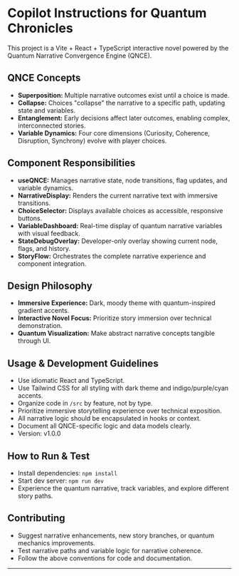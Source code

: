 <!-- Use this file to provide workspace-specific custom instructions to Copilot. For more details, visit https://code.visualstudio.com/docs/copilot/copilot-customization#_use-a-githubcopilotinstructionsmd-file -->

# Copilot Instructions for Quantum Chronicles

This project is a Vite + React + TypeScript interactive novel powered by the Quantum Narrative Convergence Engine (QNCE).

## QNCE Concepts
- **Superposition:** Multiple narrative outcomes exist until a choice is made.
- **Collapse:** Choices "collapse" the narrative to a specific path, updating state and variables.
- **Entanglement:** Early decisions affect later outcomes, enabling complex, interconnected stories.
- **Variable Dynamics:** Four core dimensions (Curiosity, Coherence, Disruption, Synchrony) evolve with player choices.

## Component Responsibilities
- **useQNCE:** Manages narrative state, node transitions, flag updates, and variable dynamics.
- **NarrativeDisplay:** Renders the current narrative text with immersive transitions.
- **ChoiceSelector:** Displays available choices as accessible, responsive buttons.
- **VariableDashboard:** Real-time display of quantum narrative variables with visual feedback.
- **StateDebugOverlay:** Developer-only overlay showing current node, flags, and history.
- **StoryFlow:** Orchestrates the complete narrative experience and component integration.

## Design Philosophy
- **Immersive Experience:** Dark, moody theme with quantum-inspired gradient accents.
- **Interactive Novel Focus:** Prioritize story immersion over technical demonstration.
- **Quantum Visualization:** Make abstract narrative concepts tangible through UI.

## Usage & Development Guidelines
- Use idiomatic React and TypeScript.
- Use Tailwind CSS for all styling with dark theme and indigo/purple/cyan accents.
- Organize code in `/src` by feature, not by type.
- Prioritize immersive storytelling experience over technical exposition.
- All narrative logic should be encapsulated in hooks or context.
- Document all QNCE-specific logic and data models clearly.
- Version: v1.0.0

## How to Run & Test
- Install dependencies: `npm install`
- Start dev server: `npm run dev`
- Experience the quantum narrative, track variables, and explore different story paths.

## Contributing
- Suggest narrative enhancements, new story branches, or quantum mechanics improvements.
- Test narrative paths and variable logic for narrative coherence.
- Follow the above conventions for code and documentation.

---
